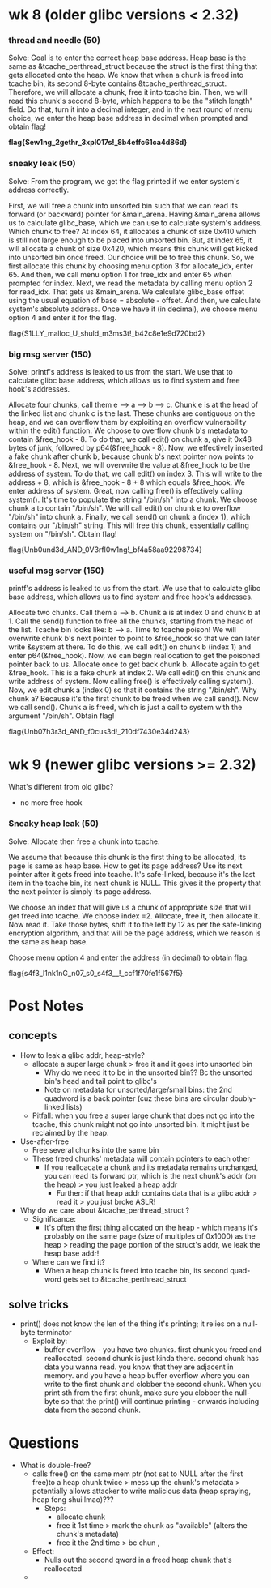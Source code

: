 # wk 8 (older glibc versions < 2.32)

### thread and needle (50)
Solve:
Goal is to enter the correct heap base address. Heap base is the same as &tcache_perthread_struct because the struct is the first thing that gets allocated onto the heap. We know that when a chunk is freed into tcache bin, its second 8-byte contains &tcache_perthread_struct. Therefore, we will allocate a chunk, free it into tcache bin. Then, we will read this chunk's second 8-byte, which happens to be the "stitch length" field. Do that, turn it into a decimal integer, and in the next round of menu choice, we enter the heap base address in decimal when prompted and obtain flag!

**flag{Sew1ng_2gethr_3xpl017s!_8b4effc61ca4d86d}**

### sneaky leak (50)
Solve:
From the program, we get the flag printed if we enter system's address correctly. 

First, we will free a chunk into unsorted bin such that we can read its forward (or backward) pointer for &main_arena. Having &main_arena allows us to calculate glibc_base, which we can use to calculate system's address. Which chunk to free? At index 64, it allocates a chunk of size 0x410 which is still not large enough to be placed into unsorted bin. But, at index 65, it will allocate a chunk of size 0x420, which means this chunk will get kicked into unsorted bin once freed. Our choice will be to free this chunk. So, we first allocate this chunk by choosing menu option 3 for allocate_idx, enter 65. And then, we call menu option 1 for free_idx and enter 65 when prompted for index. Next, we read the metadata by calling menu option 2 for read_idx. That gets us &main_arena. We calculate glibc_base offset using the usual equation of base = absolute - offset. And then, we calculate system's absolute address. Once we have it (in decimal), we choose menu option 4 and enter it for the flag.

flag{S1LLY_malloc_U_shuld_m3ms3t!_b42c8e1e9d720bd2}

### big msg server (150)
Solve:
printf's address is leaked to us from the start. We use that to calculate glibc base address, which allows us to find system and free hook's addresses.

Allocate four chunks, call them e --> a --> b --> c. Chunk e is at the head of the linked list and chunk c is the last. These chunks are contiguous on the heap, and we can overflow them by exploiting an overflow vulnerability within the edit() function. We choose to overflow chunk b's metadata to contain &free_hook - 8. To do that, we call edit() on chunk a, give it 0x48 bytes of junk, followed by p64(&free_hook - 8). Now, we effectively inserted a fake chunk after chunk b, because chunk b's next pointer now points to &free_hook - 8. Next, we will overwrite the value at &free_hook to be the address of system. To do that, we call edit() on index 3. This will write to the address + 8, which is &free_hook - 8 + 8 which equals &free_hook. We enter address of system. Great, now calling free() is effectively calling system(). It's time to populate the string "/bin/sh" into a chunk. We choose chunk a to contain "/bin/sh". We will call edit() on chunk e to overflow "/bin/sh" into chunk a. Finally, we call send() on chunk a (index 1), which contains our "/bin/sh" string. This will free this chunk, essentially calling system on "/bin/sh". Obtain flag!

flag{Unb0und3d_AND_0V3rfl0w1ng!_bf4a58aa92298734}

### useful msg server (150)
printf's address is leaked to us from the start. We use that to calculate glibc base address, which allows us to find system and free hook's addresses.

Allocate two chunks. Call them a --> b. Chunk a is at index 0 and chunk b at 1. Call the send() function to free all the chunks, starting from the head of the list. Tcache bin looks like: b --> a. Time to tcache poison! We will overwrite chunk b's next pointer to point to &free_hook so that we can later write &system at there. To do this, we call edit() on chunk b (index 1) and enter p64(&free_hook). Now, we can begin reallocation to get the poisoned pointer back to us. Allocate once to get back chunk b. Allocate again to get &free_hook. This is a fake chunk at index 2. We call edit() on this chunk and write address of system.  Now calling free() is effectively calling system(). Now, we edit chunk a (index 0) so that it contains the string "/bin/sh". Why chunk a? Because it's the first chunk to be freed when we call send(). Now we call send(). Chunk a is freed, which is just a call to system with the argument "/bin/sh". Obtain flag!

flag{Unb07h3r3d_AND_f0cus3d!_210df7430e34d243}




# wk 9 (newer glibc versions >= 2.32)
What's different from old glibc?
- no more free hook

### Sneaky heap leak (50)
Solve:
Allocate then free a chunk into tcache. 

We assume that because this chunk is the first thing to be allocated, its page is same as heap base. How to get its page address? Use its next pointer after it gets freed into tcache. It's safe-linked, because it's the last item in the tcache bin, its next chunk is NULL. This gives it the property that the next pointer is simply its page address. 

We choose an index that will give us a chunk of appropriate size that will get freed into tcache. We choose index =2. Allocate, free it, then allocate it. Now read it. Take those bytes, shift it to the left by 12 as per the safe-linking encryption algorithm, and that will be the page address, which we reason is the same as heap base. 

Choose menu option 4 and enter the address (in decimal) to obtain flag.

flag{s4f3_l1nk1nG_n07_s0_s4f3__!_ccf1f70fe1f567f5}

# Post Notes
## concepts
- How to leak a glibc addr, heap-style?
	- allocate a super large chunk > free it and it goes into unsorted bin 
		- Why do we need it to be in the unsorted bin?? Bc the unsorted bin's head and tail point to glibc's 
		- Note on metadata for unsorted/large/small bins: the 2nd quadword is a back pointer (cuz these bins are circular doubly-linked lists)
	- Pitfall: when you free a super large chunk that does not go into the tcache, this chunk might not go into unsorted bin. It might just be reclaimed by the heap. 
- Use-after-free
	- Free several chunks into the same bin
	- These freed chunks' metadata will contain pointers to each other
		- If you realloacate a chunk and its metadata remains unchanged, you can read its forward ptr, which is the next chunk's addr (on the heap) > you just leaked a heap addr
			- Further: if that heap addr contains data that is a glibc addr > read it > you just broke ASLR!
- Why do we care about &tcache_perthread_struct ? 
	- Significance: 
		- It's often the first thing allocated on the heap - which means it's probably on the same page (size of multiples of 0x1000) as the heap > reading the page portion of the struct's addr, we leak the heap base addr!
	- Where can we find it? 
		- When a heap chunk is freed into tcache bin, its second quad-word gets set to &tcache_perthread_struct
## solve tricks
- print() does not know the len of the thing it's printing; it relies on a null-byte terminator
	- Exploit by:
		- buffer overflow - you have two chunks. first chunk you freed and reallocated. second chunk is just kinda there. second chunk has data you wanna read. you know that they are adjacent in memory. and you have a heap buffer overflow where you can write to the first chunk and clobber the second chunk. When you print sth from the first chunk, make sure you clobber the null-byte so that the print() will continue printing - onwards including data from the second chunk. 

# Questions
- What is double-free?
	- calls free() on the same mem ptr (not set to NULL after the first free)to a heap chunk twice > mess up the chunk's metadata > potentially allows attacker to write malicious data (heap spraying, heap feng shui lmao)??? 
		- Steps:
			- allocate chunk
			- free it 1st time > mark the chunk as "available" (alters the chunk's metadata)
			- free it the 2nd time > bc chun ,
	- Effect:
		- Nulls out the second qword in a freed heap chunk that's reallocated
	- 